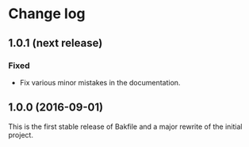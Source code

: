 # Change log
## 1.0.1 (next release)
### Fixed
* Fix various minor mistakes in the documentation.

## 1.0.0 (2016-09-01)
This is the first stable release of Bakfile and a major rewrite of the initial
project.
